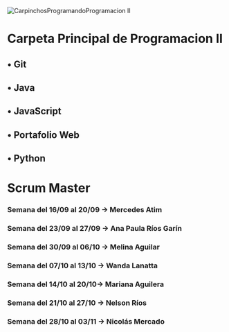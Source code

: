 ![CarpinchosProgramandoProgramacion II](https://i.ibb.co/gR3qM1x/Programacion-II-Profesor-Ariel-Betancud.gif)

# Carpeta Principal de Programacion II
## • Git
## • Java
## • JavaScript
## • Portafolio Web
## • Python

# Scrum Master
### Semana del 16/09 al 20/09 -> Mercedes Atim
### Semana del 23/09 al 27/09 -> Ana Paula Ríos Garín
### Semana del 30/09 al 06/10 -> Melina Aguilar
### Semana del 07/10 al 13/10 -> Wanda Lanatta
### Semana del 14/10 al 20/10-> Mariana Aguilera
### Semana del 21/10 al 27/10 -> Nelson Ríos
### Semana del 28/10 al 03/11 -> Nicolás Mercado

